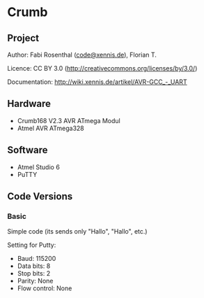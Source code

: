 # Crumb
	
## Project

Author: Fabi Rosenthal (code@xennis.de), Florian T.

Licence: CC BY 3.0 (http://creativecommons.org/licenses/by/3.0/)

Documentation: http://wiki.xennis.de/artikel/AVR-GCC_-_UART

## Hardware

* Crumb168 V2.3 AVR ATmega Modul
* Atmel AVR ATmega328

## Software

* Atmel Studio 6
* PuTTY

## Code Versions

### Basic

Simple code (its sends only "Hallo", "Hallo", etc.)

Setting for Putty:
* Baud: 115200
* Data bits:	8
* Stop bits:	2
* Parity: None
* Flow control: None